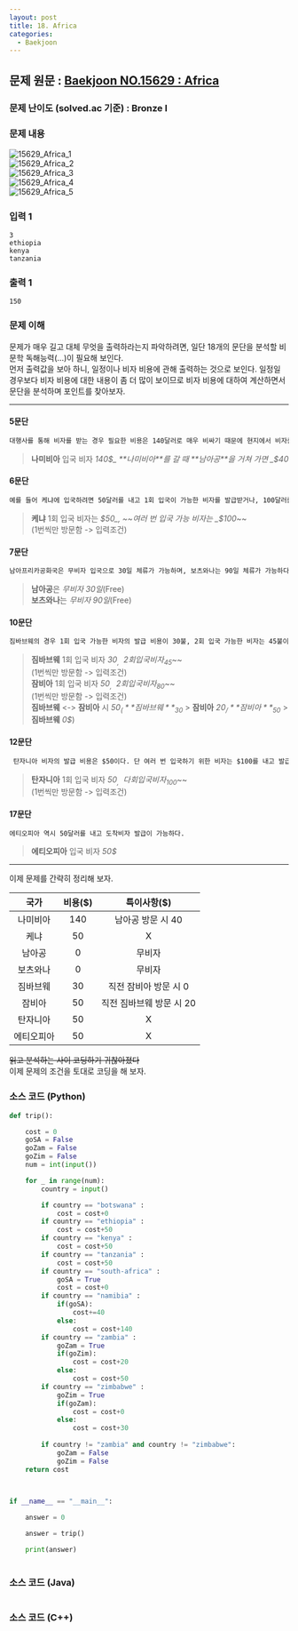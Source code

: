 ```yaml
---
layout: post
title: 18. Africa
categories:
  - Baekjoon
---
```


## 문제 원문 : [Baekjoon NO.15629 : Africa](https://www.acmicpc.net/problem/15629)  

### 문제 난이도 (solved.ac 기준) : Bronze I

### 문제 내용
![15629_Africa_1](/assets/images/Baekjoon/15629_Africa_1.PNG)  
![15629_Africa_2](/assets/images/Baekjoon/15629_Africa_2.PNG)  
![15629_Africa_3](/assets/images/Baekjoon/15629_Africa_3.PNG)  
![15629_Africa_4](/assets/images/Baekjoon/15629_Africa_4.PNG)  
![15629_Africa_5](/assets/images/Baekjoon/15629_Africa_5.PNG)  

### 입력 1
```
3
ethiopia
kenya
tanzania
```
### 출력 1
```
150
```  

### 문제 이해
문제가 매우 길고 대체 무엇을 출력하라는지 파악하려면, 일단 18개의 문단을 분석할 비문학 독해능력(...)이 필요해 보인다.  
먼저 출력값을 보아 하니, 일정이나 비자 비용에 관해 출력하는 것으로 보인다. 일정일 경우보다 비자 비용에 대한 내용이 좀 더 많이 보이므로 비자 비용에 대하여 계산하면서 문단을 분석하며 포인트를 찾아보자.  

---
#### 5문단
```markdown
대행사를 통해 비자를 받는 경우 필요한 비용은 140달러로 매우 비싸기 때문에 현지에서 비자를 받는 것이 비용 측면에서는 유리하지만, 아프리카에서 한국인이 나미비아 비자를 받을 수 있는 곳은 매우 한정적이다."와  "많은 여행객들이 가는 지역 중에서는 남아프리카공화국의 케이프타운이 사실상 유일하기 때문에 경로 상 남아프리카공화국을 먼저 방문하지 않거나 케이프타운에서 비자가 발급될 때까지 충분히 머무를 수 없는 사람의 경우 한국에서 비자를 신청해야 한다. 만약 남아프리카공화국에서 비자를 받는 것이 가능하다면 그 비용은 40달러로 매우 저렴해진다.
```
> **나미비아** 입국 비자 _140$_  
> **나미비아**를 갈 때 **남아공**을 거쳐 가면 _$40_

#### 6문단
```markdown
예를 들어 케냐에 입국하려면 50달러를 내고 1회 입국이 가능한 비자를 발급받거나, 100달러를 내고 여러 번 입국이 가능한 비자를 받아야 한다.
```
> **케냐** 1회 입국 비자는 _$50_, ~~여러 번 입국 가능 비자는 _$100_~~  
> (1번씩만 방문함 -> 입력조건)  

#### 7문단
```markdown
남아프리카공화국은 무비자 입국으로 30일 체류가 가능하며, 보츠와나는 90일 체류가 가능하다.
```
> **남아공**은 _무비자 30일_(Free)  
> **보츠와나**는 _무비자 90일_(Free)  

#### 10문단
```markdown
짐바브웨의 경우 1회 입국 가능한 비자의 발급 비용이 30불, 2회 입국 가능한 비자는 45불이다. 잠비아는 1회 입국 가능한 비자가 50불, 2회 입국 가능한 비자가 80불이다.", " 다행히 이와 같이 방문하는 여행객들이 선택할 수 있는 옵션이 한 가지가 더 있는데, 잠비아-짐바브웨 연합 비자가 이에 해당한다. 이 비자를 발급받을 경우 지정된 기간 동안 짐바브웨와 잠비아 간을 제한 없이 방문할 수 있다. 단, 잠비아 혹은 짐바브웨가 아닌 다른 국가로 이동한 경우 비자는 유효하지 않게 된다. 이 비자를 발급받는 비용은 50불로, 두 국가를 모두 방문할 계획이 있는 여행객이라면 이를 발급받는 것이 유리하다. 따라서 국가별 방문 순서를 잘 정하면 비자 발급 비용을 절약할 수 있다. 그래서 국가를 방문하는 순서가 있을 때 총 비자 발급 비용을 구하려고 한다. 지금까지의 설명과 앞으로 적을 다른 국가 및 지역에 대한 소개를 조합하면 이를 해결하기 위한 충분한 정보를 얻을 수 있을 것이다. 이때 비용을 줄이기 위해 정해진 순서 중간에 다른 국가를 방문하는 것도 생각해볼 수 있겠지만 일단 여기에서는 생각하지 않기로 하자.
```

> **짐바브웨** 1회 입국 비자 _30$_, ~~2회 입국 비자 _45$_~~  
> (1번씩만 방문함 -> 입력조건)  
> **잠비아** 1회 입국 비자 _50$_, ~~2회 입국 비자 _80$_~~  
> (1번씩만 방문함 -> 입력조건)  
> **짐바브웨** <-> **잠비아** 시 _50$_  
> (**짐바브웨** _30$_ > **잠비아** _20$_ / **잠비아** _50$_ > **짐바브웨** _0$_)  

#### 12문단
```markdown
 탄자니아 비자의 발급 비용은 $50이다. 단 여러 번 입국하기 위한 비자는 $100를 내고 발급이 가능하다.
```

> **탄자니아** 1회 입국 비자 _50$_, ~~다회 입국 비자 _100$_~~  
> (1번씩만 방문함 -> 입력조건)  

#### 17문단
```markdown
에티오피아 역시 50달러를 내고 도착비자 발급이 가능하다.
```
> **에티오피아** 입국 비자 _50$_  

---

이제 문제를 간략히 정리해 보자.  

|국가|비용($)|특이사항($)|
|:---:|:---:|:---:|
|나미비아|140|남아공 방문 시 40|
|케냐|50|X|
|남아공|0|무비자|
|보츠와나|0|무비자|
|짐바브웨|30|직전 잠비아 방문 시 0|
|잠비아|50|직전 짐바브웨 방문 시 20|
|탄자니아|50|X|
|에티오피아|50|X|

~~읽고 분석하는 사이 코딩하기 귀찮아졌다~~  
이제 문제의 조건을 토대로 코딩을 해 보자.  

### 소스 코드 (Python)
```python
def trip():

    cost = 0
    goSA = False
    goZam = False
    goZim = False
    num = int(input())

    for _ in range(num):
        country = input()

        if country == "botswana" :
            cost = cost+0
        if country == "ethiopia" :
            cost = cost+50
        if country == "kenya" :
            cost = cost+50
        if country == "tanzania" :
            cost = cost+50
        if country == "south-africa" :
            goSA = True
            cost = cost+0
        if country == "namibia" :
            if(goSA):
                cost+=40
            else:
                cost = cost+140
        if country == "zambia" :
            goZam = True
            if(goZim):
                cost = cost+20
            else:
                cost = cost+50
        if country == "zimbabwe" :
            goZim = True
            if(goZam):
                cost = cost+0
            else:
                cost = cost+30
        
        if country != "zambia" and country != "zimbabwe":
            goZam = False
            goZim = False
    return cost
        


if __name__ == "__main__":

    answer = 0

    answer = trip()

    print(answer)
    

```  

### 소스 코드 (Java)
```java

```  

### 소스 코드 (C++)

```cpp

```

